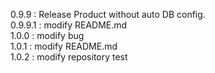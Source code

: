 0.9.9 : Release Product without auto DB config. <br>
0.9.9.1 : modify README.md <br>
1.0.0 : modify bug <br>
1.0.1 : modify README.md <br>
1.0.2 : modify repository test 
